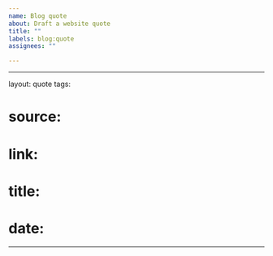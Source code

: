 ```yaml
---
name: Blog quote
about: Draft a website quote
title: ""
labels: blog:quote
assignees: ""

---
```


---
layout: quote
tags: 
# source: 
# link: 
# title: 
# date: 
---
> 
